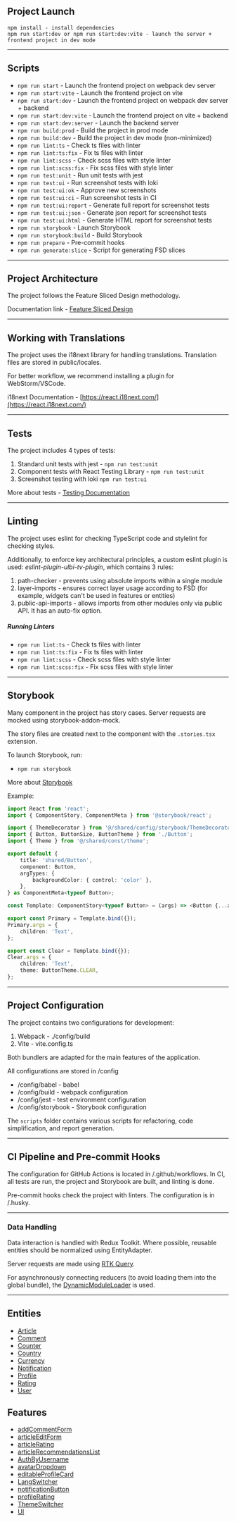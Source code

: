 
## Project Launch

```
npm install - install dependencies
npm run start:dev or npm run start:dev:vite - launch the server + frontend project in dev mode
```

----

## Scripts

- `npm run start` - Launch the frontend project on webpack dev server
- `npm run start:vite` - Launch the frontend project on vite
- `npm run start:dev` - Launch the frontend project on webpack dev server + backend
- `npm run start:dev:vite` - Launch the frontend project on vite + backend
- `npm run start:dev:server` - Launch the backend server
- `npm run build:prod` - Build the project in prod mode
- `npm run build:dev` - Build the project in dev mode (non-minimized)
- `npm run lint:ts` - Check ts files with linter
- `npm run lint:ts:fix` - Fix ts files with linter
- `npm run lint:scss` - Check scss files with style linter
- `npm run lint:scss:fix` - Fix scss files with style linter
- `npm run test:unit` - Run unit tests with jest
- `npm run test:ui` - Run screenshot tests with loki
- `npm run test:ui:ok` - Approve new screenshots
- `npm run test:ui:ci` - Run screenshot tests in CI
- `npm run test:ui:report` - Generate full report for screenshot tests
- `npm run test:ui:json` - Generate json report for screenshot tests
- `npm run test:ui:html` - Generate HTML report for screenshot tests
- `npm run storybook` - Launch Storybook
- `npm run storybook:build` - Build Storybook
- `npm run prepare` - Pre-commit hooks
- `npm run generate:slice` - Script for generating FSD slices

----

## Project Architecture

The project follows the Feature Sliced Design methodology.

Documentation link - [Feature Sliced Design](https://feature-sliced.design/docs/get-started/tutorial)

----

## Working with Translations

The project uses the i18next library for handling translations.
Translation files are stored in public/locales.

For better workflow, we recommend installing a plugin for WebStorm/VSCode.

i18next Documentation - [https://react.i18next.com/](https://react.i18next.com/)

----

## Tests

The project includes 4 types of tests:
1) Standard unit tests with jest - `npm run test:unit`
2) Component tests with React Testing Library - `npm run test:unit`
3) Screenshot testing with loki `npm run test:ui`

More about tests - [Testing Documentation](/docs/tests.md)

----

## Linting

The project uses eslint for checking TypeScript code and stylelint for checking styles.

Additionally, to enforce key architectural principles, a custom eslint plugin is used: *eslint-plugin-ulbi-tv-plugin*, which contains 3 rules:
1) path-checker - prevents using absolute imports within a single module
2) layer-imports - ensures correct layer usage according to FSD
   (for example, widgets can't be used in features or entities)
3) public-api-imports - allows imports from other modules only via public API. It has an auto-fix option.

##### Running Linters
- `npm run lint:ts` - Check ts files with linter
- `npm run lint:ts:fix` - Fix ts files with linter
- `npm run lint:scss` - Check scss files with style linter
- `npm run lint:scss:fix` - Fix scss files with style linter

----

## Storybook

Many component in the project has story cases.
Server requests are mocked using storybook-addon-mock.

The story files are created next to the component with the `.stories.tsx` extension.

To launch Storybook, run:
- `npm run storybook`

More about [Storybook](/docs/storybook.md)

Example:

```typescript jsx
import React from 'react';
import { ComponentStory, ComponentMeta } from '@storybook/react';

import { ThemeDecorator } from '@/shared/config/storybook/ThemeDecorator/ThemeDecorator';
import { Button, ButtonSize, ButtonTheme } from './Button';
import { Theme } from '@/shared/const/theme';

export default {
    title: 'shared/Button',
    component: Button,
    argTypes: {
        backgroundColor: { control: 'color' },
    },
} as ComponentMeta<typeof Button>;

const Template: ComponentStory<typeof Button> = (args) => <Button {...args} />;

export const Primary = Template.bind({});
Primary.args = {
    children: 'Text',
};

export const Clear = Template.bind({});
Clear.args = {
    children: 'Text',
    theme: ButtonTheme.CLEAR,
};
```

----

## Project Configuration

The project contains two configurations for development:
1. Webpack - ./config/build
2. Vite - vite.config.ts

Both bundlers are adapted for the main features of the application.

All configurations are stored in /config
- /config/babel - babel
- /config/build - webpack configuration
- /config/jest - test environment configuration
- /config/storybook - Storybook configuration

The `scripts` folder contains various scripts for refactoring, code simplification, and report generation.

----

## CI Pipeline and Pre-commit Hooks

The configuration for GitHub Actions is located in /.github/workflows.
In CI, all tests are run, the project and Storybook are built, and linting is done.

Pre-commit hooks check the project with linters. The configuration is in /.husky.

----

### Data Handling

Data interaction is handled with Redux Toolkit.
Where possible, reusable entities should be normalized using EntityAdapter.

Server requests are made using [RTK Query](/src/shared/api/rtkApi.ts).

For asynchronously connecting reducers (to avoid loading them into the global bundle), the
[DynamicModuleLoader](/src/shared/lib/components/DynamicModuleLoader/DynamicModuleLoader.tsx) is used.

----

## Entities

- [Article](/src/entities/Article)
- [Comment](/src/entities/Comment)
- [Counter](/src/entities/Counter)
- [Country](/src/entities/Country)
- [Currency](/src/entities/Currency)
- [Notification](/src/entities/Notification)
- [Profile](/src/entities/Profile)
- [Rating](/src/entities/Rating)
- [User](/src/entities/User)

## Features

- [addCommentForm](/src/features/addCommentForm)
- [articleEditForm](/src/features/articleEditForm)
- [articleRating](/src/features/articleRating)
- [articleRecommendationsList](/src/features/articleRecommendationsList)
- [AuthByUsername](/src/features/AuthByUsername)
- [avatarDropdown](/src/features/avatarDropdown)
- [editableProfileCard](/src/features/editableProfileCard)
- [LangSwitcher](/src/features/LangSwitcher)
- [notificationButton](/src/features/notificationButton)
- [profileRating](/src/features/profileRating)
- [ThemeSwitcher](/src/features/ThemeSwitcher)
- [UI](/src/features/UI)

